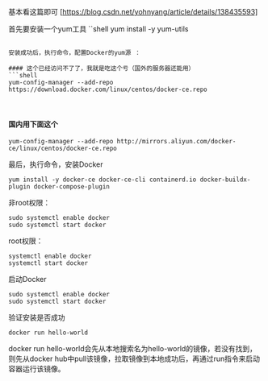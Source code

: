 
基本看这篇即可 [https://blog.csdn.net/yohnyang/article/details/138435593]



首先要安装一个yum工具
``shell
yum install -y yum-utils
```

安装成功后，执行命令，配置Docker的yum源 ：

#### 这个已经访问不了了，我就是吃这个亏（国外的服务器还能用）
```shell
yum-config-manager --add-repo https://download.docker.com/linux/centos/docker-ce.repo
```
​
#### 国内用下面这个
```shell
yum-config-manager --add-repo http://mirrors.aliyun.com/docker-ce/linux/centos/docker-ce.repo
```

最后，执行命令，安装Docker
```shell
yum install -y docker-ce docker-ce-cli containerd.io docker-buildx-plugin docker-compose-plugin
```



非root权限：
```shell
sudo systemctl enable docker
sudo systemctl start docker
```

root权限：
```shell
systemctl enable docker
systemctl start docker
```

启动Docker
```shell
sudo systemctl enable docker
sudo systemctl start docker
```


验证安装是否成功
```shell
docker run hello-world
```

docker run hello-world会先从本地搜索名为hello-world的镜像，若没有找到，则先从docker hub中pull该镜像，拉取镜像到本地成功后，再通过run指令来启动容器运行该镜像。



